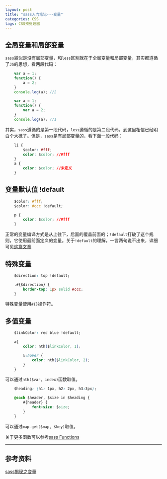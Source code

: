 ```yaml
---
layout: post
title: "sass入门笔记---变量"
categories: CSS
tags: CSS预处理器
---
```


## 全局变量和局部变量

`sass`貌似是没有局部变量，和`less`区别就在于全局变量和局部变量，其实都遵循了`JS`的思想，看两段代码：

```js
    var a = 1;
    function() {
        a = 2;
    }
    console.log(a); //2
```

```js
    var a = 1;
    function() {
        var a = 2;
    }
    console.log(a); //1
```

其实，```sass```遵循的是第一段代码，```less```遵循的是第二段代码，到这里相信已经明白个大概了。但是，```sass```是有局部变量的，看下面一段代码：

```css
    li {
        $color: #fff;
        color: $color; //#fff
    }
    a {
        color: $color; //未定义
    }
```

## 变量默认值 !default

```css
    $color: #fff;
    $color: #ccc !default;

    p {
        color: $color; //#fff
    }
```

正常的变量编译方式是从上往下，后面的覆盖前面的；```!default```打破了这个规则，它使用最前面定义的变量。关于```!default```的理解，一言两句说不出来，详细可见[这篇文章](http://www.w3cplus.com/preprocessor/sass-basic-variable.html)

## 特殊变量

```css
    $direction: top !default;

    .#{$direction} {
        border-top: 1px solid #ccc;
    }
```

特殊变量使用```#{}```操作符。

## 多值变量

```css
    $linkColor: red blue !default;

    a{
        color: nth($linkColor, 1);

        &:hover {
            color: nth($linkColor, 2);
        }
    }
```

可以通过```nth($var, index)```函数取值。

```css
    $heading: (h1: 1px, h2: 2px, h3:3px);

    @each $header, $size in $heading {
        #{header} {
            font-size: $size;
        }
    }
```

可以通过```map-get($map, $key)```取值。

关于更多函数可以参考[sass Functions](http://sass-lang.com/documentation/Sass/Script/Functions.html)

---

## 参考资料

[sass揭秘之变量](http://www.w3cplus.com/preprocessor/sass-basic-variable.html)
